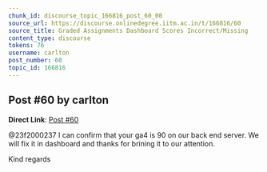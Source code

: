 ```yaml
---
chunk_id: discourse_topic_166816_post_60_00
source_url: https://discourse.onlinedegree.iitm.ac.in/t/166816/60
source_title: Graded Assignments Dashboard Scores Incorrect/Missing
content_type: discourse
tokens: 76
username: carlton
post_number: 60
topic_id: 166816
---
```


## Post #60 by carlton

**Direct Link**: [Post #60](https://discourse.onlinedegree.iitm.ac.in/t/166816/60)

@23f2000237 I can confirm that your ga4 is 90 on our back end server. We will fix it in dashboard and thanks for brining it to our attention.

Kind regards
